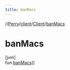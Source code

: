 ```yaml
---
title: banMacs
---
```

//[Perry](../../../index.html)/[client](../index.html)/[Client](index.html)/[banMacs](ban-macs.html)



# banMacs



[jvm]\
fun [banMacs](ban-macs.html)()




